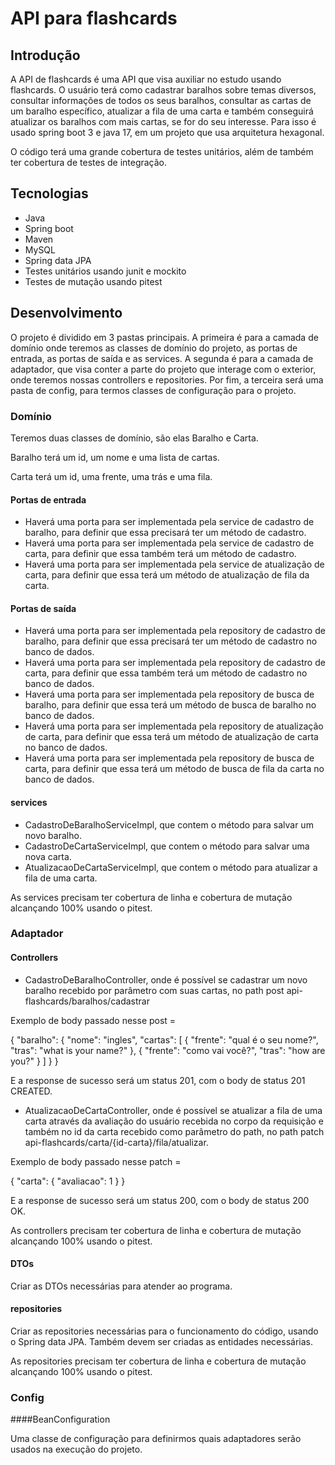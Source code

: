 # API para flashcards

## Introdução

A API de flashcards é uma API que visa auxiliar no estudo usando flashcards. O usuário terá como cadastrar baralhos sobre temas diversos, consultar informações de todos os seus baralhos, consultar as cartas de um baralho específico, atualizar a fila de uma carta e também conseguirá atualizar os baralhos com mais cartas, se for do seu interesse. Para isso é usado spring boot 3 e java 17, em um projeto que usa arquitetura hexagonal.

O código terá uma grande cobertura de testes unitários, além de também ter cobertura de testes de integração.

## Tecnologias

* Java
* Spring boot
* Maven
* MySQL
* Spring data JPA
* Testes unitários usando junit e mockito
* Testes de mutação usando pitest

## Desenvolvimento

O projeto é dividido em 3 pastas principais. A primeira é para a camada de domínio onde teremos as classes de domínio do projeto, as portas de entrada, as portas de saída e as services. A segunda é para a camada de adaptador, que visa conter a parte do projeto que interage com o exterior, onde teremos nossas controllers e repositories. Por fim, a terceira será uma pasta de config, para termos classes de configuração para o projeto.

### Domínio

Teremos duas classes de domínio, são elas Baralho e Carta.

Baralho terá um id, um nome e uma lista de cartas.

Carta terá um id, uma frente, uma trás e uma fila.

#### Portas de entrada

* Haverá uma porta para ser implementada pela service de cadastro de baralho, para definir que essa precisará ter um método de cadastro. 
* Haverá uma porta para ser implementada pela service de cadastro de carta, para definir que essa também terá um método de cadastro.
* Haverá uma porta para ser implementada pela service de atualização de carta, para definir que essa terá um método de atualização de fila da carta.

#### Portas de saída

* Haverá uma porta para ser implementada pela repository de cadastro de baralho, para definir que essa precisará ter um método de cadastro no banco de dados. 
* Haverá uma porta para ser implementada pela repository de cadastro de carta, para definir que essa também terá um método de cadastro no banco de dados. 
* Haverá uma porta para ser implementada pela repository de busca de baralho, para definir que essa terá um método de busca de baralho no banco de dados.
* Haverá uma porta para ser implementada pela repository de atualização de carta, para definir que essa terá um método de atualização de carta no banco de dados.
* Haverá uma porta para ser implementada pela repository de busca de carta, para definir que essa terá um método de busca de fila da carta no banco de dados.

#### services

* CadastroDeBaralhoServiceImpl, que contem o método para salvar um novo baralho.
* CadastroDeCartaServiceImpl, que contem o método para salvar uma nova carta.
* AtualizacaoDeCartaServiceImpl, que contem o método para atualizar a fila de uma carta.

As services precisam ter cobertura de linha e cobertura de mutação alcançando 100% usando o pitest.

### Adaptador

#### Controllers

* CadastroDeBaralhoController, onde é possível se cadastrar um novo baralho recebido por parâmetro com suas cartas, no path post api-flashcards/baralhos/cadastrar

Exemplo de body passado nesse post =

{
    "baralho": {
        "nome": "ingles",
        "cartas": [
            {
                "frente": "qual é o seu nome?",
                "tras": "what is your name?"
            },
            {
                "frente": "como vai você?",
                "tras": "how are you?"
            }
        ]
    }
}

E a response de sucesso será um status 201, com o body de status 201 CREATED.

* AtualizacaoDeCartaController, onde é possível se atualizar a fila de uma carta através da avaliação do usuário recebida no corpo da requisição e também no id da carta recebido como parâmetro do path, no path patch api-flashcards/carta/{id-carta}/fila/atualizar.

Exemplo de body passado nesse patch =

{
    "carta": {
        "avaliacao": 1
    }
}

E a response de sucesso será um status 200, com o body de status 200 OK.

As controllers precisam ter cobertura de linha e cobertura de mutação alcançando 100% usando o pitest.

#### DTOs

Criar as DTOs necessárias para atender ao programa.

#### repositories

Criar as repositories necessárias para o funcionamento do código, usando o Spring data JPA. Também devem ser criadas as entidades necessárias.

As repositories precisam ter cobertura de linha e cobertura de mutação alcançando 100% usando o pitest.

### Config

####BeanConfiguration

Uma classe de configuração para definirmos quais adaptadores serão usados na execução do projeto.

